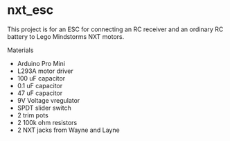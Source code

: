 # nxt_esc
This project is for an ESC for connecting an RC receiver and an ordinary RC battery to Lego Mindstorms NXT motors.

Materials
- Arduino Pro Mini
- L293A motor driver
- 100 uF capacitor
- 0.1 uF capacitor
- 47 uF capacitor
- 9V Voltage vregulator
- SPDT slider switch
- 2 trim pots
- 2 100k ohm resistors
- 2 NXT jacks from Wayne and Layne
